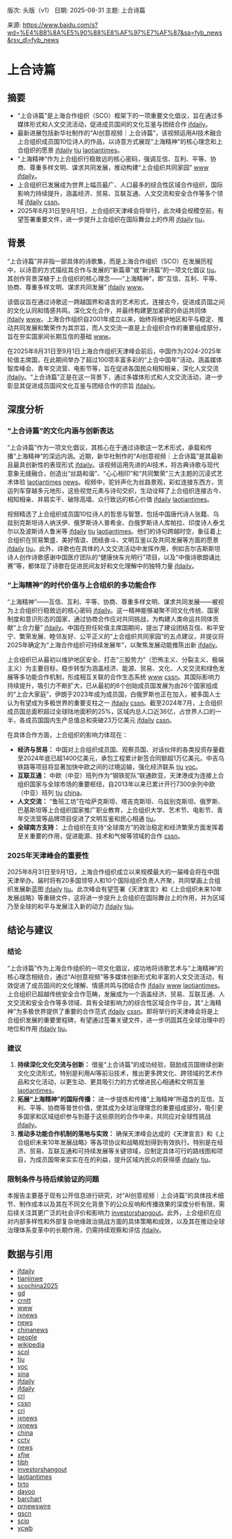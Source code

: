 版次: 头版（v1）
日期: 2025-08-31
主题: 上合诗篇

来源: https://www.baidu.com/s?wd=%E4%B8%8A%E5%90%88%E8%AF%97%E7%AF%87&sa=fyb_news&rsv_dl=fyb_news

# 上合诗篇

## 摘要
- “上合诗篇”是上海合作组织（SCO）框架下的一项重要文化倡议，旨在通过多媒体形式和人文交流活动，促进成员国间的文化互鉴与团结合作 [jfdaily](https://vertexaisearch.cloud.google.com/grounding-api-redirect/AUZIYQHMnTWlIKIu6W8ZGkb4T_SL_MOLYm7xZP5iKG9yVPPCSRfok9tPNiGkF4pZ70XRRDP__wzPMkHmP3Z2wFabJimZO60K2N7KN8bYsnfTCh2jZ8LIvn2QjLyeramRj-A0bML47Qu3C8hO4w==)。
- 最新进展包括新华社制作的“AI创意视频｜上合诗篇”，该视频运用AI技术融合上合组织成员国10位诗人的作品，以诗意方式展现“上海精神”的核心理念和上合组织的愿景 [jfdaily](https://vertexaisearch.cloud.google.com/grounding-api-redirect/AUZIYQHMnTWlIKIu6W8ZGkb4T_SL_MOLYm7xZP5iKG9yVPPCSRfok9tPNiGkF4pZ70XRRDP__wzPMkHmP3Z2wFabJimZO60K2N7KN8bYsnfTCh2jZ8LIvn2QjLyeramRj-A0bML47Qu3C8hO4w==) [tju](https://vertexaisearch.cloud.google.com/grounding-api-redirect/AUZIYQF9NlAsK3MCSPszi7mWVlbO6RuYuihVQisvcOPcVOfO_USYFxvRCYN4dt2mJxzmqAe1veNxDri8aP62SqW5a9uUU310JpDYLTERBxc_VY2TsAqlkf64NhtuosnbvIQ-5rWgjGhhTBIb) [laotiantimes](https://vertexaisearch.cloud.google.com/grounding-api-redirect/AUZIYQElxgnHZ_sTpKANbUj4R940ShsAmW8fmaLY50IXnGT_mvVBT3Qx9dv1SgfInETjXcmr-mzxXv1TeJBMySGVwuDkkChfhcW7rjPIi_ePGmpocJ2o4gpDIlFjV0Io6yWEA8ewKr3pmKYc01x8FScubQGta9fsHc3QbbFDhH1wuDP1WahNfrl8OBacKCvJWJkZh5uv7-JIiz2o35-d680-HzIVDJ-8GLXW)。
- “上海精神”作为上合组织行稳致远的核心密码，强调互信、互利、平等、协商、尊重多样文明、谋求共同发展，推动构建“上合组织共同家园” [www](https://vertexaisearch.cloud.google.com/grounding-api-redirect/AUZIYQFV23bOx646xLxlPjy-lsHrv5vnVz8-RUgsMs4LiLeMJJDUyeH4XRIw85f80UNYj3Bjj9aiqd3lOI5ejDY-XwtB1kkYRoudeWMTrcUa5CTmHB1uDvpv8CKSEPj9pklQVA76OJCYqcNND6cpU380jgkbAet3MZDYmQ==) [jfdaily](https://vertexaisearch.cloud.google.com/grounding-api-redirect/AUZIYQHBsQPx4-7kAozFtopP5VIkWScd7PWkA4uLpfFBgT0t5q59mgMJnCPh9PXuZKJUb0mueWjcS7VZzZrxPS_Jfr8xwTe0oQdA6d6mfvc6OlcgGFLsFTTjhgmRiPGkbp08YfjAh_O9a9O_Mw==)。
- 上合组织已发展成为世界上幅员最广、人口最多的综合性区域合作组织，国际影响力持续提升，涵盖经济、贸易、互联互通、人文交流和安全合作等多个领域 [jfdaily](https://vertexaisearch.cloud.google.com/grounding-api-redirect/AUZIYQHBsQPx4-7kAozFtopP5VIkWScd7PWkA4uLpfFBgT0t5q59mgMJnCPh9PXuZKJUb0mueWjcS7VZzZrxPS_Jfr8xwTe0oQdA6d6mfvc6OlcgGFLsFTTjhgmRiPGkbp08YfjAh_O9a9O_Mw==) [cssn](https://vertexaisearch.cloud.google.com/grounding-api-redirect/AUZIYQFiQ_RsQebfLJWrDgBNXItrh6oF71zffSZzkM1_ktiGCZK7pWGThgiLTJKHK1YcphvuKEq3uGUkVDU_aOKY00aOI3hRHpPEk2Kak_lC2KGCbdf529-UmnrLyPUR1mwMi8ukW1HY0OWoYj13sQiXofixRMR6)。
- 2025年8月31日至9月1日，上合组织天津峰会将举行，此次峰会规模空前，有望签署重要文件，进一步提升上合组织在国际舞台上的作用 [jfdaily](https://vertexaisearch.cloud.google.com/grounding-api-redirect/AUZIYQHBsQPx4-7kAozFtopP5VIkWScd7PWkA4uLpfFBgT0t5q59mgMJnCPh9PXuZKJUb0mueWjcS7VZzZrxPS_Jfr8xwTe0oQdA6d6mfvc6OlcgGFLsFTTjhgmRiPGkbp08YfjAh_O9a9O_Mw==) [tju](https://vertexaisearch.cloud.google.com/grounding-api-redirect/AUZIYQF9NlAsK3MCSPszi7mWVlbO6RuYuihVQisvcOPcVOfO_USYFxvRCYN4dt2mJxzmqAe1veNxDri8aP62SqW5a9uUU310JpDYLTERBxc_VY2TsAqlkf64NhtuosnbvIQ-5rWgjGhhTBIb)。

## 背景
“上合诗篇”并非指一部具体的诗歌集，而是上海合作组织（SCO）在发展历程中，以诗意的方式描绘其合作与发展的“新篇章”或“新诗篇”的一项文化倡议 [tju](https://vertexaisearch.cloud.google.com/grounding-api-redirect/AUZIYQF9NlAsK3MCSPszi7mWVlbO6RuYuihVQisvcOPcVOfO_USYFxvRCYN4dt2mJxzmqAe1veNxDri8aP62SqW5a9uUU310JpDYLTERBxc_VY2TsAqlkf64NhtuosnbvIQ-5rWgjGhhTBIb)。其创作背景深植于上合组织的核心理念——“上海精神”，即“互信、互利、平等、协商、尊重多样文明、谋求共同发展” [jfdaily](https://vertexaisearch.cloud.google.com/grounding-api-redirect/AUZIYQHMnTWlIKIu6W8ZGkb4T_SL_MOLYm7xZP5iKG9yVPPCSRfok9tPNiGkF4pZ70XRRDP__wzPMkHmP3Z2wFabJimZO60K2N7KN8bYsnfTCh2jZ8LIvn2QjLyeramRj-A0bML47Qu3C8hO4w==) [www](https://vertexaisearch.cloud.google.com/grounding-api-redirect/AUZIYQFV23bOx646xLxlPjy-lsHrv5vnVz8-RUgsMs4LiLeMJJDUyeH4XRIw85f80UNYj3Bjj9aiqd3lOI5ejDY-XwtB1kkYRoudeWMTrcUa5CTmHB1uDvpv8CKSEPj9pklQVA76OJCYqcNND6cpU380jgkbAet3MZDYmQ==)。

该倡议旨在通过诗歌这一跨越国界和语言的艺术形式，连接古今，促进成员国之间的文化认同和情感共鸣，深化文化合作，并最终构建更加紧密的命运共同体 [jfdaily](https://vertexaisearch.cloud.google.com/grounding-api-redirect/AUZIYQHMnTWlIKIu6W8ZGkb4T_SL_MOLYm7xZP5iKG9yVPPCSRfok9tPNiGkF4pZ70XRRDP__wzPMkHmP3Z2wFabJimZO60K2N7KN8bYsnfTCh2jZ8LIvn2QjLyeramRj-A0bML47Qu3C8hO4w==) [www](https://vertexaisearch.cloud.google.com/grounding-api-redirect/AUZIYQFV23bOx646xLxlPjy-lsHrv5vnVz8-RUgsMs4LiLeMJJDUyeH4XRIw85f80UNYj3Bjj9aiqd3lOI5ejDY-XwtB1kkYRoudeWMTrcUa5CTmHB1uDvpv8CKSEPj9pklQVA76OJCYqcNND6cpU380jgkbAet3MZDYmQ==)。上海合作组织自2001年成立以来，始终将维护地区和平与稳定、推动共同发展和繁荣作为其宗旨，而人文交流一直是上合组织合作的重要组成部分，旨在夯实国家间长期互信的基础 [www](https://vertexaisearch.cloud.google.com/grounding-api-redirect/AUZIYQFV23bOx646xLxlPjy-lsHrv5vnVz8-RUgsMs4LiLeMJJDUyeH4XRIw85f80UNYj3Bjj9aiqd3lOI5ejDY-XwtB1kkYRoudeWMTrcUa5CTmHB1uDvpv8CKSEPj9pklQVA76OJCYqcNND6cpU380jgkbAet3MZDYmQ==)。

在2025年8月31日至9月1日上海合作组织天津峰会前后，中国作为2024-2025年轮值主席国，在此期间举办了超过100项丰富多彩的“上合中国年”活动，涵盖媒体智库峰会、青年交流营、电影节等，旨在促进各国民众相知相亲，深化人文交流 [jfdaily](https://vertexaisearch.cloud.google.com/grounding-api-redirect/AUZIYQHMnTWlIKIu6W8ZGkb4T_SL_MOLYm7xZP5iKG9yVPPCSRfok9tPNiGkF4pZ70XRRDP__wzPMkHmP3Z2wFabJimZO60K2N7KN8bYsnfTCh2jZ8LIvn2QjLyeramRj-A0bML47Qu3C8hO4w==)。“上合诗篇”正是在这一背景下，通过多媒体形式和人文交流活动，进一步彰显其促进成员国间文化互鉴与团结合作的宗旨 [jfdaily](https://vertexaisearch.cloud.google.com/grounding-api-redirect/AUZIYQHMnTWlIKIu6W8ZGkb4T_SL_MOLYm7xZP5iKG9yVPPCSRfok9tPNiGkF4pZ70XRRDP__wzPMkHmP3Z2wFabJimZO60K2N7KN8bYsnfTCh2jZ8LIvn2QjLyeramRj-A0bML47Qu3C8hO4w==)。

## 深度分析
### “上合诗篇”的文化内涵与创新表达
“上合诗篇”作为一项文化倡议，其核心在于通过诗歌这一艺术形式，承载和传播“上海精神”的深远内涵。近期，新华社制作的“AI创意视频｜上合诗篇”是其最新且最具创新性的表现形式 [jfdaily](https://vertexaisearch.cloud.google.com/grounding-api-redirect/AUZIYQHMnTWlIKIu6W8ZGkb4T_SL_MOLYm7xZP5iKG9yVPPCSRfok9tPNiGkF4pZ70XRRDP__wzPMkHmP3Z2wFabJimZO60K2N7KN8bYsnfTCh2jZ8LIvn2QjLyeramRj-A0bML47Qu3C8hO4w==)。该视频运用先进的AI技术，将古典诗歌与现代意象无缝融合，创造出“丝路和谐”、“心心相印”和“共同繁荣”三大主题的沉浸式艺术体验 [laotiantimes](https://vertexaisearch.cloud.google.com/grounding-api-redirect/AUZIYQElxgnHZ_sTpKANbUj4R940ShsAmW8fmaLY50IXnGT_mvVBT3Qx9dv1SgfInETjXcmr-mzxXv1TeJBMySGVwuDkkChfhcW7rjPIi_ePGmpocJ2o4gpDIlFjV0Io6yWEA8ewKr3pmKYc01x8FScubQGta9fsHc3QbbFDhH1wuDP1WahNfrl8OBacKCvJWJkZh5uv7-JIiz2o35-d680-HzIVDJ-8GLXW) [news](https://vertexaisearch.cloud.google.com/grounding-api-redirect/AUZIYQHSFgOuYMm_tq-KPUSA_l_wEMdQiY2Jj88tzNq1cu8Rf2zZC-vwG5sFgbxTspJUDlya6LBB41oAr6-YwSv1tJ1XCn4tmB6KJlyJAsz9448DV0XvKG8FM8pFuO-SnB7qxAFACx6N0oYxoXhBpT0AK6DiPVfkVoBGmBkNPzth55vrRWkerA==)。视频中，驼铃声化为丝路景观，彩虹连接东西方，货运列车穿越多元地形，这些视觉元素与诗句交织，生动诠释了上合组织连接古今、相知相亲、并肩实干、破除高墙、众行致远的核心价值 [jfdaily](https://vertexaisearch.cloud.google.com/grounding-api-redirect/AUZIYQHMnTWlIKIu6W8ZGkb4T_SL_MOLYm7xZP5iKG9yVPPCSRfok9tPNiGkF4pZ70XRRDP__wzPMkHmP3Z2wFabJimZO60K2N7KN8bYsnfTCh2jZ8LIvn2QjLyeramRj-A0bML47Qu3C8hO4w==) [laotiantimes](https://vertexaisearch.cloud.google.com/grounding-api-redirect/AUZIYQElxgnHZ_sTpKANbUj4R940ShsAmW8fmaLY50IXnGT_mvVBT3Qx9dv1SgfInETjXcmr-mzxXv1TeJBMySGVwuDkkChfhcW7rjPIi_ePGmpocJ2o4gpDIlFjV0Io6yWEA8ewKr3pmKYc01x8FScubQGta9fsHc3QbbFDhH1wuDP1WahNfrl8OBacKCvJWJkZh5uv7-JIiz2o35-d680-HzIVDJ-8GLXW)。

视频精选了上合组织成员国10位诗人的哲思与智慧，包括中国唐代诗人张籍、乌兹别克斯坦诗人纳沃伊、俄罗斯诗人普希金、白俄罗斯诗人库帕拉、印度诗人泰戈尔以及波斯诗人鲁米等 [jfdaily](https://vertexaisearch.cloud.google.com/grounding-api-redirect/AUZIYQHMnTWlIKIu6W8ZGkb4T_SL_MOLYm7xZP5iKG9yVPPCSRfok9tPNiGkF4pZ70XRRDP__wzPMkHmP3Z2wFabJimZO60K2N7KN8bYsnfTCh2jZ8LIvn2QjLyeramRj-A0bML47Qu3C8hO4w==) [tju](https://vertexaisearch.cloud.google.com/grounding-api-redirect/AUZIYQF9NlAsK3MCSPszi7mWVlbO6RuYuihVQisvcOPcVOfO_USYFxvRCYN4dt2mJxzmqAe1veNxDri8aP62SqW5a9uUU310JpDYLTERBxc_VY2TsAqlkf64NhtuosnbvIQ-5rWgjGhhTBIb) [laotiantimes](https://vertexaisearch.cloud.google.com/grounding-api-redirect/AUZIYQElxgnHZ_sTpKANbUj4R940ShsAmW8fmaLY50IXnGT_mvVBT3Qx9dv1SgfInETjXcmr-mzxXv1TeJBMySGVwuDkkChfhcW7rjPIi_ePGmpocJ2o4gpDIlFjV0Io6yWEA8ewKr3pmKYc01x8FScubQGta9fsHc3QbbFDhH1wuDP1WahNfrl8OBacKCvJWJkZh5uv7-JIiz2o35-d680-HzIVDJ-8GLXW)。他们的诗句跨越时空，象征着上合组织在贸易繁盛、美好情谊、团结奋斗、文明互鉴以及共同发展等方面的愿景 [jfdaily](https://vertexaisearch.cloud.google.com/grounding-api-redirect/AUZIYQHMnTWlIKIu6W8ZGkb4T_SL_MOLYm7xZP5iKG9yVPPCSRfok9tPNiGkF4pZ70XRRDP__wzPMkHmP3Z2wFabJimZO60K2N7KN8bYsnfTCh2jZ8LIvn2QjLyeramRj-A0bML47Qu3C8hO4w==) [tju](https://vertexaisearch.cloud.google.com/grounding-api-redirect/AUZIYQF9NlAsK3MCSPszi7mWVlbO6RuYuihVQisvcOPcVOfO_USYFxvRCYN4dt2mJxzmqAe1veNxDri8aP62SqW5a9uUU310JpDYLTERBxc_VY2TsAqlkf64NhtuosnbvIQ-5rWgjGhhTBIb)。此外，诗歌也在具体的人文交流活动中发挥作用，例如吉尔吉斯斯坦诗人创作诗歌感谢中国医疗团队的“健康快车光明行”项目，以及“中俄诗歌朗诵比赛”等，都体现了诗歌在促进民间友好和文化理解中的独特力量 [jfdaily](https://vertexaisearch.cloud.google.com/grounding-api-redirect/AUZIYQHMnTWlIKIu6W8ZGkb4T_SL_MOLYm7xZP5iKG9yVPPCSRfok9tPNiGkF4pZ70XRRDP__wzPMkHmP3Z2wFabJimZO60K2N7KN8bYsnfTCh2jZ8LIvn2QjLyeramRj-A0bML47Qu3C8hO4w==)。

### “上海精神”的时代价值与上合组织的多功能合作
“上海精神”——互信、互利、平等、协商、尊重多样文明、谋求共同发展——被视为上合组织行稳致远的核心密码 [jfdaily](https://vertexaisearch.cloud.google.com/grounding-api-redirect/AUZIYQHBsQPx4-7kAozFtopP5VIkWScd7PWkA4uLpfFBgT0t5q59mgMJnCPh9PXuZKJUb0mueWjcS7VZzZrxPS_Jfr8xwTe0oQdA6d6mfvc6OlcgGFLsFTTjhgmRiPGkbp08YfjAh_O9a9O_Mw==)。这一精神能够凝聚不同文化传统、国家制度和意识形态的国家，通过协商合作应对共同挑战，为构建人类命运共同体贡献“上合力量” [jfdaily](https://vertexaisearch.cloud.google.com/grounding-api-redirect/AUZIYQHBsQPx4-7kAozFtopP5VIkWScd7PWkA4uLpfFBgT0t5q59mgMJnCPh9PXuZKJUb0mueWjcS7VZzZrxPS_Jfr8xwTe0oQdA6d6mfvc6OlcgGFLsFTTjhgmRiPGkbp08YfjAh_O9a9O_Mw==)。中国在担任轮值主席国期间，提出了建设团结互信、和平安宁、繁荣发展、睦邻友好、公平正义的“上合组织共同家园”的五点建议，并提议将2025年确定为“上海合作组织可持续发展年”，以聚焦发展动能推陈出新 [jfdaily](https://vertexaisearch.cloud.google.com/grounding-api-redirect/AUZIYQHBsQPx4-7kAozFtopP5VIkWScd7PWkA4uLpfFBgT0t5q59mgMJnCPh9PXuZKJUb0mueWjcS7VZzZrxPS_Jfr8xwTe0oQdA6d6mfvc6OlcgGFLsFTTjhgmRiPGkbp08YfjAh_O9a9O_Mw==)。

上合组织已从最初以维护地区安全、打击“三股势力”（恐怖主义、分裂主义、极端主义）为主要目标，稳步转型为涵盖经济、能源、贸易、文化、人文交流和绿色发展等多功能合作机制，形成相互关联的合作生态系统 [www](https://vertexaisearch.cloud.google.com/grounding-api-redirect/AUZIYQEukPNWAanuYHK8eYooDE7D1mokNxGXYTviWZapKFi7GF13oj0_gZsybQj3iH7hk2-Q5m1o_KSEosSC_9JCuWxbaZpPvZqDtizhBEtsenoSrd2nkC0FdoxA3A8xkWWeSylodGx5bZGlYwPgWPZkTaAtT7O8MwdsKg==) [cssn](https://vertexaisearch.cloud.google.com/grounding-api-redirect/AUZIYQFiQ_RsQebfLJWrDgBNXItrh6oF71zffSZzkM1_ktiGCZK7pWGThgiLTJKHK1YcphvuKEq3uGUkVDU_aOKY00aOI3hRHpPEk2Kak_lC2KGCbdf529-UmnrLyPUR1mwMi8ukW1HY0OWoYj13sQiXofixRMR6)。其国际影响力持续提升，吸引力不断扩大，已从最初的6个创始成员国发展为由26个国家组成的“上合大家庭”，伊朗于2023年成为成员国，白俄罗斯也正在加入，被多国人士认为有望成为多极世界的重要支柱之一 [jfdaily](https://vertexaisearch.cloud.google.com/grounding-api-redirect/AUZIYQHBsQPx4-7kAozFtopP5VIkWScd7PWkA4uLpfFBgT0t5q59mgMJnCPh9PXuZKJUb0mueWjcS7VZzZrxPS_Jfr8xwTe0oQdA6d6mfvc6OlcgGFLsFTTjhgmRiPGkbp08YfjAh_O9a9O_Mw==) [cssn](https://vertexaisearch.cloud.google.com/grounding-api-redirect/AUZIYQFiQ_RsQebfLJWrDgBNXItrh6oF71zffSZzkM1_ktiGCZK7pWGThgiLTJKHK1YcphvuKEq3uGUkVDU_aOKY00aOI3hRHpPEk2Kak_lC2KGCbdf529-UmnrLyPUR1mwMi8ukW1HY0OWoYj13sQiXofixRMR6)。截至2024年7月，上合组织成员国总面积超过全球陆地面积的25%，区域内总人口近36亿，占世界人口的一半，各成员国国内生产总值总和突破23万亿美元 [jfdaily](https://vertexaisearch.cloud.google.com/grounding-api-redirect/AUZIYQHBsQPx4-7kAozFtopP5VIkWScd7PWkA4uLpfFBgT0t5q59mgMJnCPh9PXuZKJUb0mueWjcS7VZzZrxPS_Jfr8xwTe0oQdA6d6mfvc6OlcgGFLsFTTjhgmRiPGkbp08YfjAh_O9a9O_Mw==) [cssn](https://vertexaisearch.cloud.google.com/grounding-api-redirect/AUZIYQFiQ_RsQebfLJWrDgBNXItrh6oF71zffSZzkM1_ktiGCZK7pWGThgiLTJKHK1YcphvuKEq3uGUkVDU_aOKY00aOI3hRHpPEk2Kak_lC2KGCbdf529-UmnrLyPUR1mwMi8ukW1HY0OWoYj13sQiXofixRMR6)。

在具体合作方面，上合组织的影响力体现在：
*   **经济与贸易：** 中国对上合组织成员国、观察员国、对话伙伴的各类投资存量截至2024年底已超1400亿美元，承包工程累计新签合同额超1万亿美元。中吉乌铁路等项目将显著加快中欧之间的过境运输，强化经济联系 [tju](https://vertexaisearch.cloud.google.com/grounding-api-redirect/AUZIYQF9NlAsK3MCSPszi7mWVlbO6RuYuihVQisvcOPcVOfO_USYFxvRCYN4dt2mJxzmqAe1veNxDri8aP62SqW5a9uUU310JpDYLTERBxc_VY2TsAqlkf64NhtuosnbvIQ-5rWgjGhhTBIb) [voc](https://vertexaisearch.cloud.google.com/grounding-api-redirect/AUZIYQGacOGLu2b1XDNk96ry8i7rd-uFrVd7JlLgWeC7kVM8ysdQSwi2lLJ_dRHfA5SVfTMFagJTsKQbDP8nq26YHu8Y_AMoTyvyMzZUlz0FGxZCTEWqTcgXyw7AXhFaKNF6ekDQPeslacsW4jt5nW34)。
*   **互联互通：** 中欧（中亚）班列作为“钢铁驼队”联通欧亚，天津港成为连接上合组织国家与全球市场的重要枢纽，自2013年以来已累计开行7300余列中欧（中亚）班列 [tju](https://vertexaisearch.cloud.google.com/grounding-api-redirect/AUZIYQF9NlAsK3MCSPszi7mWVlbO6RuYuihVQisvcOPcVOfO_USYFxvRCYN4dt2mJxzmqAe1veNxDri8aP62SqW5a9uUU310JpDYLTERBxc_VY2TsAqlkf64NhtuosnbvIQ-5rWgjGhhTBIb) [china](https://vertexaisearch.cloud.google.com/grounding-api-redirect/AUZIYQGacOGLu2b1XDNk96ry8i7rd-uFrVd7JlLgWeC7kVM8ysdQSwi2lLJ_dRHfA5SVfTMFagJTsKQbDP8nq26YHu8Y_AMoTyvyMzZUlz0FGxZCTEWqTcgXyw7AXhFaKNF6ekDQPeslacsW4jt5nW342)。
*   **人文交流：** “鲁班工坊”在哈萨克斯坦、塔吉克斯坦、乌兹别克斯坦、俄罗斯、巴基斯坦等上合组织国家推广职业教育，上合组织大学、艺术节、电影节、青年交流营等品牌项目促进了文明互鉴和民心相通 [tju](https://vertexaisearch.cloud.google.com/grounding-api-redirect/AUZIYQF9NlAsK3MCSPszi7mWVlbO6RuYuihVQisvcOPcVOfO_USYFxvRCYN4dt2mJxzmqAe1veNxDri8aP62SqW5a9uUU310JpDYLTERBxc_VY2TsAqlkf64NhtuosnbvIQ-5rWgjGhhTBIb)。
*   **全球南方支持：** 上合组织在支持“全球南方”的政治稳定和经济繁荣方面发挥着至关重要的作用，促进能源、技术和气候等领域的合作 [cssn](https://vertexaisearch.cloud.google.com/grounding-api-redirect/AUZIYQFiQ_RsQebfLJWrDgBNXItrh6oF71zffSZzkM1_ktiGCZK7pWGThgiLTJKHK1YcphvuKEq3uGUkVDU_aOKY00aOI3hRHpPEk2Kak_lC2KGCbdf529-UmnrLyPUR1mwMi8ukW1HY0OWoYj13sQiXofixRMR6)。

### 2025年天津峰会的重要性
2025年8月31日至9月1日，上海合作组织成立以来规模最大的一届峰会将在中国天津举办。届时将有20多国领导人和10个国际组织负责人齐聚，共同擘画上合组织发展新蓝图 [jfdaily](https://vertexaisearch.cloud.google.com/grounding-api-redirect/AUZIYQHBsQPx4-7kAozFtopP5VIkWScd7PWkA4uLpfFBgT0t5q59mgMJnCPh9PXuZKJUb0mueWjcS7VZzZrxPS_Jfr8xwTe0oQdA6d6mfvc6OlcgGFLsFTTjhgmRiPGkbp08YfjAh_O9a9O_Mw==) [tju](https://vertexaisearch.cloud.google.com/grounding-api-redirect/AUZIYQF9NlAsK3MCSPszi7mWVlbO6RuYuihVQisvcOPcVOfO_USYFxvRCYN4dt2mJxzmqAe1veNxDri8aP62SqW5a9uUU310JpDYLTERBxc_VY2TsAqlkf64NhtuosnbvIQ-5rWgjGhhTBIb)。此次峰会有望签署《天津宣言》和《上合组织未来10年发展战略》等重磅文件，这将进一步提升上合组织在国际舞台上的作用，并为区域乃至全球的和平与发展注入新的动力 [jfdaily](https://vertexaisearch.cloud.google.com/grounding-api-redirect/AUZIYQHBsQPx4-7kAozFtopP5VIkWScd7PWkA4uLpfFBgT0t5q59mgMJnCPh9PXuZKJUb0mueWjcS7VZzZrxPS_Jfr8xwTe0oQdA6d6mfvc6OlcgGFLsFTTjhgmRiPGkbp08YfjAh_O9a9O_Mw==) [tju](https://vertexaisearch.cloud.google.com/grounding-api-redirect/AUZIYQF9NlAsK3MCSPszi7mWVlbO6RuYuihVQisvcOPcVOfO_USYFxvRCYN4dt2mJxzmqAe1veNxDri8aP62SqW5a9uUU310JpDYLTERBxc_VY2TsAqlkf64NhtuosnbvIQ-5rWgjGhhTBIb)。

## 结论与建议
### 结论
“上合诗篇”作为上海合作组织的一项文化倡议，成功地将诗歌艺术与“上海精神”的核心理念相结合，通过“AI创意视频”等多媒体创新形式和丰富的人文交流活动，有效促进了成员国间的文化理解、情感共鸣与团结合作 [jfdaily](https://vertexaisearch.cloud.google.com/grounding-api-redirect/AUZIYQHMnTWlIKIu6W8ZGkb4T_SL_MOLYm7xZP5iKG9yVPPCSRfok9tPNiGkF4pZ70XRRDP__wzPMkHmP3Z2wFabJimZO60K2N7KN8bYsnfTCh2jZ8LIvn2QjLyeramRj-A0bML47Qu3C8hO4w==) [www](https://vertexaisearch.cloud.google.com/grounding-api-redirect/AUZIYQFV23bOx646xLxlPjy-lsHrv5vnVz8-RUgsMs4LiLeMJJDUyeH4XRIw85f80UNYj3Bjj9aiqd3lOI5ejDY-XwtB1kkYRoudeWMTrcUa5CTmHB1uDvpv8CKSEPj9pklQVA76OJCYqcNND6cpU380jgkbAet3MZDYmQ==) [laotiantimes](https://vertexaisearch.cloud.google.com/grounding-api-redirect/AUZIYQElxgnHZ_sTpKANbUj4R940ShsAmW8fmaLY50IXnGT_mvVBT3Qx9dv1SgfInETjXcmr-mzxXv1TeJBMySGVwuDkkChfhcW7rjPIi_ePGmpocJ2o4gpDIlFjV0Io6yWEA8ewKr3pmKYc01x8FScubQGta9fsHc3QbbFDhH1wuDP1WahNfrl8OBacKCvJWJkZh5uv7-JIiz2o35-d680-HzIVDJ-8GLXW)。上合组织已超越传统安全合作范畴，发展成为一个涵盖经济、贸易、互联互通、人文交流和安全合作等多领域、具有全球影响力的综合性区域合作平台，其“上海精神”为多极世界提供了重要的合作范式 [jfdaily](https://vertexaisearch.cloud.google.com/grounding-api-redirect/AUZIYQHBsQPx4-7kAozFtopP5VIkWScd7PWkA4uLpfFBgT0t5q59mgMJnCPh9PXuZKJUb0mueWjcS7VZzZrxPS_Jfr8xwTe0oQdA6d6mfvc6OlcgGFLsFTTjhgmRiPGkbp08YfjAh_O9a9O_Mw==) [cssn](https://vertexaisearch.cloud.google.com/grounding-api-redirect/AUZIYQFiQ_RsQebfLJWrDgBNXItrh6oF71zffSZzkM1_ktiGCZK7pWGThgiLTJKHK1YcphvuKEq3uGUkVDU_aOKY00aOI3hRHpPEk2Kak_lC2KGCbdf529-UmnrLyPUR1mwMi8ukW1HY0OWoYj13sQiXofixRMR6)。即将举行的天津峰会将是上合组织发展的重要里程碑，有望通过签署关键文件，进一步巩固其在全球治理中的地位和作用 [jfdaily](https://vertexaisearch.cloud.google.com/grounding-api-redirect/AUZIYQHBsQPx4-7kAozFtopP5VIkWScd7PWkA4uLpfFBgT0t5q59mgMJnCPh9PXuZKJUb0mueWjcS7VZzZrxPS_Jfr8xwTe0oQdA6d6mfvc6OlcgGFLsFTTjhgmRiPGkbp08YfjAh_O9a9O_Mw==) [tju](https://vertexaisearch.cloud.google.com/grounding-api-redirect/AUZIYQF9NlAsK3MCSPszi7mWVlbO6RuYuihVQisvcOPcVOfO_USYFxvRCYN4dt2mJxzmqAe1veNxDri8aP62SqW5a9uUU310JpDYLTERBxc_VY2TsAqlkf64NhtuosnbvIQ-5rWgjGhhTBIb)。

### 建议
1.  **持续深化文化交流与创新：** 借鉴“上合诗篇”的成功经验，鼓励成员国继续创新文化交流形式，特别是利用AI等前沿技术，推出更多跨文化、跨领域的艺术作品和文化活动，以更生动、更具吸引力的方式增进民心相通和文明互鉴 [laotiantimes](https://vertexaisearch.cloud.google.com/grounding-api-redirect/AUZIYQElxgnHZ_sTpKANbUj4R940ShsAmW8fmaLY50IXnGT_mvVBT3Qx9dv1SgfInETjXcmr-mzxXv1TeJBMySGVwuDkkChfhcW7rjPIi_ePGmpocJ2o4gpDIlFjV0Io6yWEA8ewKr3pmKYc01x8FScubQGta9fsHc3QbbFDhH1wuDP1WahNfrl8OBacKCvJWJkZh5uv7-JIiz2o35-d680-HzIVDJ-8GLXW)。
2.  **拓展“上海精神”的国际传播：** 进一步提炼和传播“上海精神”所蕴含的互信、互利、平等、协商等普世价值，使其成为全球治理理念的重要组成部分，吸引更多国家和区域组织参与到基于这些原则的合作中来，共同应对全球性挑战 [jfdaily](https://vertexaisearch.cloud.google.com/grounding-api-redirect/AUZIYQHBsQPx4-7kAozFtopP5VIkWScd7PWkA4uLpfFBgT0t5q59mgMJnCPh9PXuZKJUb0mueWjcS7VZzZrxPS_Jfr8xwTe0oQdA6d6mfvc6OlcgGFLsFTTjhgmRiPGkbp08YfjAh_O9a9O_Mw==)。
3.  **推动多功能合作机制的落地与实效：** 确保天津峰会达成的《天津宣言》和《上合组织未来10年发展战略》等各项协议和战略规划得到有效执行。特别是在经济、贸易、互联互通和可持续发展等关键领域，应制定具体可行的路线图和项目，为成员国带来实实在在的利益，提升区域内民众的获得感 [jfdaily](https://vertexaisearch.cloud.google.com/grounding-api-redirect/AUZIYQHBsQPx4-7kAozFtopP5VIkWScd7PWkA4uLpfFBgT0t5q59mgMJnCPh9PXuZKJUb0mueWjcS7VZzZrxPS_Jfr8xwTe0oQdA6d6mfvc6OlcgGFLsFTTjhgmRiPGkbp08YfjAh_O9a9O_Mw==) [tju](https://vertexaisearch.cloud.google.com/grounding-api-redirect/AUZIYQF9NlAsK3MCSPszi7mWVlbO6RuYuihVQisvcOPcVOfO_USYFxvRCYN4dt2mJxzmqAe1veNxDri8aP62SqW5a9uUU310JpDYLTERBxc_VY2TsAqlkf64NhtuosnbvIQ-5rWgjGhhTBIb)。

### 限制条件与待后续验证的问题
本报告主要基于现有公开信息进行研究，对“AI创意视频｜上合诗篇”的具体技术细节、制作成本以及其在不同文化背景下的公众反响和传播效果的深度分析有限，需后续关注其更广泛的社会评价和影响力 [investorshangout](https://vertexaisearch.cloud.google.com/grounding-api-redirect/AUZIYQHBw8qwyKh4374QcmKycGfToHxI2SRiPt1d5IYEmjPQFGu9gewGJwtZjvpbC-srx_3FeDHITBXTar9Hk-OZwhY1Poj_Kb3UzCv7S-jqZzeGgqp8lK7iCQV5-1m1UdIC7-5O1kt1WpEshAtZU4JpWXM5l14Zc7qggRhuVAQxm3KUC4Yemt3yEm3Z-60o2XEWfwIatsVFYBI=)。此外，上合组织在应对内部多样性和外部复杂地缘政治挑战方面的具体策略和成效，以及其在推动全球治理体系变革中的长期作用，仍需持续观察和评估 [jfdaily](https://vertexaisearch.cloud.google.com/grounding-api-redirect/AUZIYQHBsQPx4-7kAozFtopP5VIkWScd7PWkA4uLpfFBgT0t5q59mgMJnCPh9PXuZKJUb0mueWjcS7VZzZrxPS_Jfr8xwTe0oQdA6d6mfvc6OlcgGFLsFTTjhgmRiPGkbp08YfjAh_O9a9O_Mw==)。

## 数据与引用
- [jfdaily](https://vertexaisearch.cloud.google.com/grounding-api-redirect/AUZIYQHMnTWlIKIu6W8ZGkb4T_SL_MOLYm7xZP5iKG9yVPPCSRfok9tPNiGkF4pZ70XRRDP__wzPMkHmP3Z2wFabJimZO60K2N7KN8bYsnfTCh2jZ8LIvn2QjLyeramRj-A0bML47Qu3C8hO4w==)
- [tianjinwe](https://vertexaisearch.cloud.google.com/grounding-api-redirect/AUZIYQE8FNApWuFzt_-qg6ZbNOIy3RJ0VEJgi6H1r4oQ1bleAfGISoOz9qoILIK8kWbifZqCc8Uze1AuoACbYlo6H7bD9_6Bujs3DYa3k2wB3QbnMZOQCTydwzJ7F2A8sH2tCwn1n2vjFSRzhLYUIFtHFrfK0T2Luzn7YsY=)
- [scochina2025](https://vertexaisearch.cloud.google.com/grounding-api-redirect/AUZIYQGlr4nrZsBpf99tuSvVORQPdJDtQDwpGRaU55PrjPgtVZK5JMQtAxr5KF6Mqr2_Msi_Juxu9Qma1Q0QzNJuajVATtYCwk8ztJ25li5DNg4Iq9lTP5fz1A9Aud_J)
- [gd](https://vertexaisearch.cloud.google.com/grounding-api-redirect/AUZIYQEu8EnYRiTq2WNywxd7IJwuYatZgEreSWfo1WTuBLlnUFFIUG5Rc-16Az55oO6POvO9pCSgeEVHxXx2xYq1qn7pwZA6oIeAg_FgibQ0gwQX2b9jbBHzFoUtzbIEzlt8aoF1OMlkmCGqyqZw0AxOkrONdQ==)
- [crntt](https://vertexaisearch.cloud.google.com/grounding-api-redirect/AUZIYQFZrFfX281o-oRLCEPlv0VWbM8T_YzjKnIZSR-A9uX9-qtIGWoksL0VfS7dgK0j-ln0Kel0zbqp4W_G5iTikqVKcPTxpqr2b6Xt5tF9XEN8U2Ve3hjnj1Lz_urO2gaxnQ6guSbGIwEU1w6L5I6tIhInoVEDV3gy)
- [www](https://vertexaisearch.cloud.google.com/grounding-api-redirect/AUZIYQFV23bOx646xLxlPjy-lsHrv5vnVz8-RUgsMs4LiLeMJJDUyeH4XRIw85f80UNYj3Bjj9aiqd3lOI5ejDY-XwtB1kkYRoudeWMTrcUa5CTmHB1uDvpv8CKSEPj9pklQVA76OJCYqcNND6cpU380jgkbAet3MZDYmQ==)
- [jxnews](https://vertexaisearch.cloud.google.com/grounding-api-redirect/AUZIYQF8vg2imFLkL95ZFG7zJhw_H6YwydKrSG5pKX1lRyJpr-q3lWdTI1Rlctd_WsC6V8v94q93EAnclkxYYi2VnE1R1qd6S2hecRHtQKfKAJKzxvUoI20RqtLDqgPmFVjrUJ8=)
- [news](https://vertexaisearch.cloud.google.com/grounding-api-redirect/AUZIYQEdkYSMU0_hTwRZuLYLryww8UevkEoVYN44MpsH405rIae_6-7UaWGVeKFfQBwcwRt8QCI-Fe0gk7abTJlpuR3p6GYsa-EMsrA3s6NNAc-0z5HGuZ6tkIviK96fAa1Cw61yyQ7-fL72oS7SF3by5ZAhqBV05j5eXde5oxZEOAY=)
- [chinanews](https://vertexaisearch.cloud.google.com/grounding-api-redirect/AUZIYQGeTH_ychHL5kue4-FulqvpnT-7u79Ff2pYGZvkRmSbaWc1AkjsTreGyFHx024iHczOXA-YFzUxnk1U3cmhhs2uCDl_4axqRGRHAQWz-1nnw2ni_QHN0QsrV9UPTTnCJLoT1Z7l4F_AJbpf0F9g_HtCkoOWWA==)
- [people](https://vertexaisearch.cloud.google.com/grounding-api-redirect/AUZIYQHpU8-rcl75rP9W1qd7WboIZpCxvyIA5uIJ8gXjos6-vzyioCtM0hwTslD6Y8bq24rd9K37QAP5EQDWMCi-DVklCtQhgZvXBHec8D117yuvfGdScQMUpRk1pdwafuX70pGnseti4oVfQ502dR1IyMJTtO-SBFuuhkt2)
- [wikipedia](https://vertexaisearch.cloud.google.com/grounding-api-redirect/AUZIYQE8FNApWuFzt_-qg6ZbNOIy3RJ0VEJgi6H1r4oQ1bleAfGISoOz9qoILIK8kWbifZqCc8Uze1AuoACbYlo6H7bD9_6Bujs3DYa3k2wB3QbnMZOQCTydwzJ7F2A8sH2tCwn1n2vjFSRzhLYUIFtHFrfK0T2Luzn7YsY=0)
- [scol](https://vertexaisearch.cloud.google.com/grounding-api-redirect/AUZIYQE8FNApWuFzt_-qg6ZbNOIy3RJ0VEJgi6H1r4oQ1bleAfGISoOz9qoILIK8kWbifZqCc8Uze1AuoACbYlo6H7bD9_6Bujs3DYa3k2wB3QbnMZOQCTydwzJ7F2A8sH2tCwn1n2vjFSRzhLYUIFtHFrfK0T2Luzn7YsY=1)
- [tju](https://vertexaisearch.cloud.google.com/grounding-api-redirect/AUZIYQF9NlAsK3MCSPszi7mWVlbO6RuYuihVQisvcOPcVOfO_USYFxvRCYN4dt2mJxzmqAe1veNxDri8aP62SqW5a9uUU310JpDYLTERBxc_VY2TsAqlkf64NhtuosnbvIQ-5rWgjGhhTBIb)
- [voc](https://vertexaisearch.cloud.google.com/grounding-api-redirect/AUZIYQGacOGLu2b1XDNk96ry8i7rd-uFrVd7JlLgWeC7kVM8ysdQSwi2lLJ_dRHfA5SVfTMFagJTsKQbDP8nq26YHu8Y_AMoTyvyMzZUlz0FGxZCTEWqTcgXyw7AXhFaKNF6ekDQPeslacsW4jt5nW34)
- [sina](https://vertexaisearch.cloud.google.com/grounding-api-redirect/AUZIYQG4uuM3N5uBN5E_odRenz9NnHEwR0-cSWNeL8S0CLsEXi6Qpbx4S8kWrM0CFzKg5Y8Yu37-PCb5cYPsrVIae4ma1o0ugaJt1eiYCFVzK_uUbq_X7LRaf3kUOfnruYOS_S7oqDms7MAYZ_Y8qaQVPaija6gkOyG7glQVZQ==)
- [jfdaily](https://vertexaisearch.cloud.google.com/grounding-api-redirect/AUZIYQFJJPkFchzajuglyepsEzDAXlOnmNZl9Xjlqq2CmSioZEZEuXCZQdVhYvX7f7cL9VHR70y9Nlh3hCgZ6GXpNjDKVzfG9awlTDIE0cYIpRmXCtNw9yO-rykJ7ZlN9YTfHQNZzhC1z1_3Ww==)
- [jfdaily](https://vertexaisearch.cloud.google.com/grounding-api-redirect/AUZIYQHBsQPx4-7kAozFtopP5VIkWScd7PWkA4uLpfFBgT0t5q59mgMJnCPh9PXuZKJUb0mueWjcS7VZzZrxPS_Jfr8xwTe0oQdA6d6mfvc6OlcgGFLsFTTjhgmRiPGkbp08YfjAh_O9a9O_Mw==)
- [cri](https://vertexaisearch.cloud.google.com/grounding-api-redirect/AUZIYQHRxLiC6WaLdGtkU7xfPMD28tWFLeuQCJb0m0cU2jX1qa2w44mybe6LAIOWiG-ZFrBNm2tLmSYXAa4SFO75tgOxH0sFMM87oco4I9u4Snfm-P0dLn2a2Jek3ghkp2Xv5BqWvaANBpSYnh0XZuK1H1PnhQOmFeuMuD1jrahjnhVxbU4=)
- [cssn](https://vertexaisearch.cloud.google.com/grounding-api-redirect/AUZIYQFiQ_RsQebfLJWrDgBNXItrh6oF71zffSZzkM1_ktiGCZK7pWGThgiLTJKHK1YcphvuKEq3uGUkVDU_aOKY00aOI3hRHpPEk2Kak_lC2KGCbdf529-UmnrLyPUR1mwMi8ukW1HY0OWoYj13sQiXofixRMR6)
- [cri](https://vertexaisearch.cloud.google.com/grounding-api-redirect/AUZIYQEQVmpoBZFmCBdRUM30-gUJH98RtNh6sdzQpwMIalnbgBF0wQKRFLiLMWen9y49WtHxE5xLLx317ae_Bkg6C4c-oEQ_MEP1IWXUkuF4aK3Q_we71fJYOvNb_VuvfQnC7n4thGN3o-M1-BkiV7TlSUswdLzlgdpNinH-FA4p70Ufi8U=)
- [jxnews](https://vertexaisearch.cloud.google.com/grounding-api-redirect/AUZIYQGacOGLu2b1XDNk96ry8i7rd-uFrVd7JlLgWeC7kVM8ysdQSwi2lLJ_dRHfA5SVfTMFagJTsKQbDP8nq26YHu8Y_AMoTyvyMzZUlz0FGxZCTEWqTcgXyw7AXhFaKNF6ekDQPeslacsW4jt5nW340)
- [jxnews](https://vertexaisearch.cloud.google.com/grounding-api-redirect/AUZIYQGacOGLu2b1XDNk96ry8i7rd-uFrVd7JlLgWeC7kVM8ysdQSwi2lLJ_dRHfA5SVfTMFagJTsKQbDP8nq26YHu8Y_AMoTyvyMzZUlz0FGxZCTEWqTcgXyw7AXhFaKNF6ekDQPeslacsW4jt5nW341)
- [china](https://vertexaisearch.cloud.google.com/grounding-api-redirect/AUZIYQGacOGLu2b1XDNk96ry8i7rd-uFrVd7JlLgWeC7kVM8ysdQSwi2lLJ_dRHfA5SVfTMFagJTsKQbDP8nq26YHu8Y_AMoTyvyMzZUlz0FGxZCTEWqTcgXyw7AXhFaKNF6ekDQPeslacsW4jt5nW342)
- [cctv](https://vertexaisearch.cloud.google.com/grounding-api-redirect/AUZIYQGacOGLu2b1XDNk96ry8i7rd-uFrVd7JlLgWeC7kVM8ysdQSwi2lLJ_dRHfA5SVfTMFagJTsKQbDP8nq26YHu8Y_AMoTyvyMzZUlz0FGxZCTEWqTcgXyw7AXhFaKNF6ekDQPeslacsW4jt5nW343)
- [news](https://vertexaisearch.cloud.google.com/grounding-api-redirect/AUZIYQGacOGLu2b1XDNk96ry8i7rd-uFrVd7JlLgWeC7kVM8ysdQSwi2lLJ_dRHfA5SVfTMFagJTsKQbDP8nq26YHu8Y_AMoTyvyMzZUlz0FGxZCTEWqTcgXyw7AXhFaKNF6ekDQPeslacsW4jt5nW344)
- [xfjw](https://vertexaisearch.cloud.google.com/grounding-api-redirect/AUZIYQGacOGLu2b1XDNk96ry8i7rd-uFrVd7JlLgWeC7kVM8ysdQSwi2lLJ_dRHfA5SVfTMFagJTsKQbDP8nq26YHu8Y_AMoTyvyMzZUlz0FGxZCTEWqTcgXyw7AXhFaKNF6ekDQPeslacsW4jt5nW345)
- [tjbh](https://vertexaisearch.cloud.google.com/grounding-api-redirect/AUZIYQG4uuM3N5uBN5E_odRenz9NnHEwR0-cSWNeL8S0CLsEXi6Qpbx4S8kWrM0CFzKg5Y8Yu37-PCb5cYPsrVIae4ma1o0ugaJt1eiYCFVzK_uUbq_X7LRaf3kUOfnruYOS_S7oqDms7MAYZ_Y8qaQVPaija6gkOyG7glQVZQ==0)
- [investorshangout](https://vertexaisearch.cloud.google.com/grounding-api-redirect/AUZIYQHBw8qwyKh4374QcmKycGfToHxI2SRiPt1d5IYEmjPQFGu9gewGJwtZjvpbC-srx_3FeDHITBXTar9Hk-OZwhY1Poj_Kb3UzCv7S-jqZzeGgqp8lK7iCQV5-1m1UdIC7-5O1kt1WpEshAtZU4JpWXM5l14Zc7qggRhuVAQxm3KUC4Yemt3yEm3Z-60o2XEWfwIatsVFYBI=)
- [laotiantimes](https://vertexaisearch.cloud.google.com/grounding-api-redirect/AUZIYQElxgnHZ_sTpKANbUj4R940ShsAmW8fmaLY50IXnGT_mvVBT3Qx9dv1SgfInETjXcmr-mzxXv1TeJBMySGVwuDkkChfhcW7rjPIi_ePGmpocJ2o4gpDIlFjV0Io6yWEA8ewKr3pmKYc01x8FScubQGta9fsHc3QbbFDhH1wuDP1WahNfrl8OBacKCvJWJkZh5uv7-JIiz2o35-d680-HzIVDJ-8GLXW)
- [tirto](https://vertexaisearch.cloud.google.com/grounding-api-redirect/AUZIYQG-aXKYpWiWufHtZVOtmm-wbwTPnDZpTF6X4Khf28zghvqzf-oVMq7T8DcmCql9NBIBl9p0wxHlGIgCex1OYPSEV7KogITp7cYtEZuRrDGXyqu14cgezQrUNxRhGCE8a7DvKoW2niFtYOlzfIbOkEOAur999a5ePVILMUEBdB9Rq83Pt1ORZl0g5AfSoc-f5llaCe3rFv8j)
- [dayoo](https://vertexaisearch.cloud.google.com/grounding-api-redirect/AUZIYQFJMBTMqee56RTJdmonDcFUYE3V7e_VfnzKx_zKBQfhVJPxV7gLKfzlRQCiuWuSMPNVXjubn7fRC8QEKHFlgO5J-texQKUq-wNdjJICA8q1ILlK8QjrwOthx_J0VM_Rg7O7ADf87ZPf7LsM-Kz4lHDvQmglhA==)
- [barchart](https://vertexaisearch.cloud.google.com/grounding-api-redirect/AUZIYQHyE7QbjSF7MeVBjVsPbBOc6mJOC-o18dosi5YMvTs-oyW9IpOHb6DHYICf2ZNUurPGlj4ea4iJK_VoFKR8Eh_bF8VuSH19V4nw-cmRyhC7GSE9ZLAR_RqZ6qtGpS8b1md2Hp6uYfco_HgXAoh7Q5WuZnP405fECSTWoyQncqzanzqVsbgBVIfGKC6ILmy7FFg5n4sViZCe_wal3JD-6PL8ee6_-YDRPLKMK2NCpXM=)
- [prnewswire](https://vertexaisearch.cloud.google.com/grounding-api-redirect/AUZIYQGFjgZSOx-853A2Ceen-iu5YRZbZmcf7qU_zmSTFcLR-SPZGfHdqzh8fC0ouJVn9_hckIoDXOiSNbWRtAi2WnUxRdvR19HRMX6ZTkjphokD5NpfZ1W2af0nG7nlaiQe-ga9fRF1em_Lio-CP3hvSbmBJabRKnVU)
- [gscn](https://vertexaisearch.cloud.google.com/grounding-api-redirect/AUZIYQEN439nxQ-zzUdWaHQdOh3MItIhi_Q7ilJ9KYDooCJMwlb4qlkI_QATaiCqg8rf4ednj5JuwM0FL5LIdO9LEexZPbB8zwJNhpmwdgrCG4Ybpm9X0vcrnLZMmLUw_5jIQVfZC6epnm2yzUETHMJoE8yQBiqWKQ==)
- [scio](https://vertexaisearch.cloud.google.com/grounding-api-redirect/AUZIYQElxgnHZ_sTpKANbUj4R940ShsAmW8fmaLY50IXnGT_mvVBT3Qx9dv1SgfInETjXcmr-mzxXv1TeJBMySGVwuDkkChfhcW7rjPIi_ePGmpocJ2o4gpDIlFjV0Io6yWEA8ewKr3pmKYc01x8FScubQGta9fsHc3QbbFDhH1wuDP1WahNfrl8OBacKCvJWJkZh5uv7-JIiz2o35-d680-HzIVDJ-8GLXW1)
- [ycwb](https://vertexaisearch.cloud.google.com/grounding-api-redirect/AUZIYQElxgnHZ_sTpKANbUj4R940ShsAmW8fmaLY50IXnGT_mvVBT3Qx9dv1SgfInETjXcmr-mzxXv1TeJBMySGVwuDkkChfhcW7rjPIi_ePGmpocJ2o4gpDIlFjV0Io6yWEA8ewKr3pmKYc01x8FScubQGta9fsHc3QbbFDhH1wuDP1WahNfrl8OBacKCvJWJkZh5uv7-JIiz2o35-d680-HzIVDJ-8GLXW4)